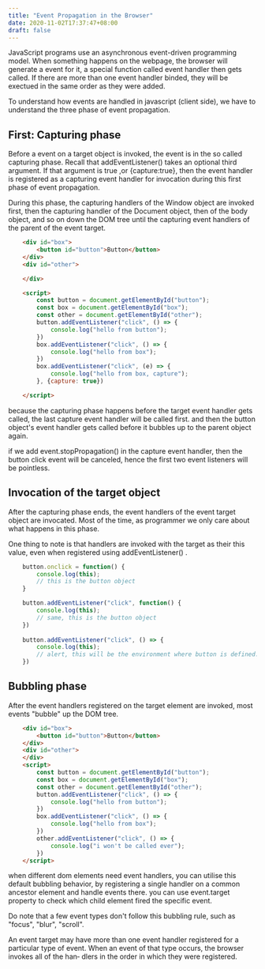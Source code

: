 ```yaml
---
title: "Event Propagation in the Browser"
date: 2020-11-02T17:37:47+08:00
draft: false
---
```


JavaScript programs use an asynchronous event-driven programming model. When something happens on the webpage, the browser will generate a event for it, a special function called event handler then gets called. If there are more than one event handler binded, they will be exectued in the same order as they were added.

To understand how events are handled in javascript (client side), we have to understand the three phase of event propagation.

## First: Capturing phase

Before a event on a target object is invoked, the event is in the so called capturing phase. Recall that addEventListener() takes an optional third argument. If that argument is true ,or {capture:true}, then the event handler is registered as a capturing event handler
for invocation during this first phase of event propagation.

During this phase, the capturing handlers of the Window object are invoked first, then the capturing handler of the Document object, then of the body object, and so on down the DOM tree until the capturing event handlers of the parent of the event target. 

```html
    <div id="box">
        <button id="button">Button</button>
    </div>
    <div id="other">

    </div>

    <script>
        const button = document.getElementById("button");
        const box = document.getElementById("box");
        const other = document.getElementById("other");
        button.addEventListener("click", () => {
            console.log("hello from button");
        })
        box.addEventListener("click", () => {
            console.log("hello from box");
        })
        box.addEventListener("click", (e) => {
            console.log("hello from box, capture");
        }, {capture: true})

    </script>
```
because the capturing phase happens before the target event handler gets called, the last capture event handler will be called first. and then the button object's event handler gets called before it bubbles up to the parent object again.

if we add event.stopPropagation() in the capture event handler, then the button click event will be canceled, hence the first two event listeners will be pointless.


## Invocation of the target object

After the capturing phase ends, the event handlers of the event target object are invocated. Most of the time, as programmer we only care about what happens in this phase. 

One thing to note is that handlers are invoked with the target as their this value, even when registered using addEventListener() .

```javascript
    button.onclick = function() {
        console.log(this);
        // this is the button object
    }

    button.addEventListener("click", function() {
        console.log(this);
        // same, this is the button object
    })
    
    button.addEventListener("click", () => {
        console.log(this); 
        // alert, this will be the environment where button is defined. typically window object.
    })
```


## Bubbling phase

After the event handlers registered on the target element are invoked, most events "bubble" up the DOM tree.

```html
    <div id="box">
        <button id="button">Button</button>
    </div>
    <div id="other">
    </div>
    <script>
        const button = document.getElementById("button");
        const box = document.getElementById("box");
        const other = document.getElementById("other");
        button.addEventListener("click", () => {
            console.log("hello from button");
        })
        box.addEventListener("click", () => {
            console.log("hello from box");
        })
        other.addEventListener("click", () => {
            console.log("i won't be called ever");
        })
    </script>
```
when different dom elements need event handlers, you can utilise this default bubbling behavior, by registering a single handler on a common ancestor element and handle events there. you can use event.target property to check which child element fired the specific event.

Do note that a few event types don't follow this bubbling rule, such as "focus", "blur", "scroll".

An event target may have more than one event handler registered for a particular
type of event. When an event of that type occurs, the browser invokes all of the han‐
dlers in the order in which they were registered.